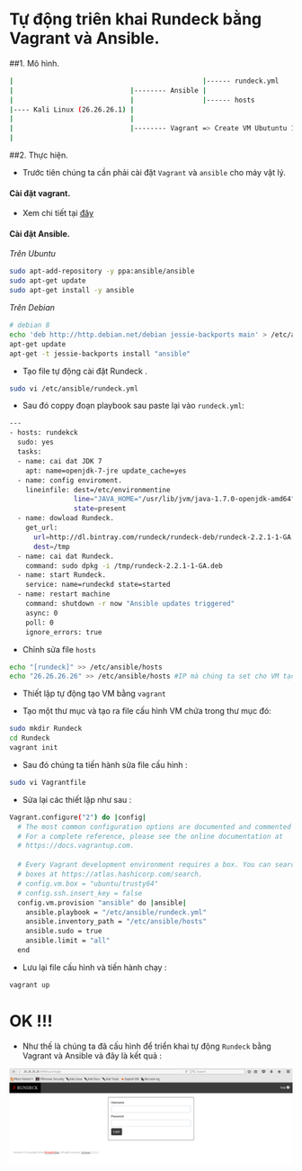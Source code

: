# Tự động triên khai Rundeck bằng Vagrant và Ansible.

##1. Mô hình.
```sh
|                                               |------ rundeck.yml
|                             |-------- Ansible |
|                             |                 |------ hosts
|---- Kali Linux (26.26.26.1) |
|                             |
|                             |-------- Vagrant => Create VM Ubutuntu 14.04 (26.26.26.26)
|
```
##2. Thực hiện.

- Trước tiên chúng ta cần phải cài đặt `Vagrant` và `ansible` cho máy vật lý.

#### Cài đặt vagrant.

- Xem chi tiết tại [đây](https://github.com/datkk06/ghichep-vagrant-virtualbox-kvm/tree/master/Docs)

#### Cài đặt Ansible.

<i>Trên Ubuntu</i>

```sh
sudo apt-add-repository -y ppa:ansible/ansible
sudo apt-get update
sudo apt-get install -y ansible
```

<i>Trên Debian</i>

```sh
# debian 8
echo 'deb http://http.debian.net/debian jessie-backports main' > /etc/apt/sources.list.d/backports.list
apt-get update
apt-get -t jessie-backports install "ansible"
```

- Tạo file tự động cài đặt Rundeck .

```sh
sudo vi /etc/ansible/rundeck.yml
```

- Sau đó coppy đoạn playbook sau paste lại vào `rundeck.yml`: 

```sh
---
- hosts: rundekck
  sudo: yes
  tasks:
  - name: cai dat JDK 7
    apt: name=openjdk-7-jre update_cache=yes
  - name: config enviroment.
    lineinfile: dest=/etc/environmentine
                line="JAVA_HOME="/usr/lib/jvm/java-1.7.0-openjdk-amd64""
                state=present
  - name: dowload Rundeck.
    get_url:
      url=http://dl.bintray.com/rundeck/rundeck-deb/rundeck-2.2.1-1-GA.deb
      dest=/tmp
  - name: cai dat Rundeck.
    command: sudo dpkg -i /tmp/rundeck-2.2.1-1-GA.deb
  - name: start Rundeck.
    service: name=rundeckd state=started
  - name: restart machine
    command: shutdown -r now "Ansible updates triggered"
    async: 0
    poll: 0
    ignore_errors: true
```

- Chỉnh sửa file `hosts`

```sh
echo "[rundeck]" >> /etc/ansible/hosts
echo "26.26.26.26" >> /etc/ansible/hosts #IP mà chúng ta set cho VM tạo bằng vagrant.
```

- Thiết lập tự động tạo VM bằng `vagrant`

- Tạo một thư mục và tạo ra file cấu hình VM chứa trong thư mục đó:

```sh
sudo mkdir Rundeck
cd Rundeck
vagrant init
```

- Sau đó chúng ta tiến hành sửa file cấu hình :

```sh
sudo vi Vagrantfile
```

- Sửa lại các thiết lập như sau :

```sh
Vagrant.configure("2") do |config|
  # The most common configuration options are documented and commented below.
  # For a complete reference, please see the online documentation at
  # https://docs.vagrantup.com.

  # Every Vagrant development environment requires a box. You can search for
  # boxes at https://atlas.hashicorp.com/search.
  # config.vm.box = "ubuntu/trusty64"
  # config.ssh.insert_key = false
  config.vm.provision "ansible" do |ansible|
    ansible.playbook = "/etc/ansible/rundeck.yml"
    ansible.inventory_path = "/etc/ansible/hosts"
    ansible.sudo = true
    ansible.limit = "all"
  end
```

- Lưu lại file cấu hình và tiến hành chạy :

```sh
vagrant up
```

# OK !!!

- Như thế là chúng ta đã cấu hình để triển khai tự động `Rundeck` bằng Vagrant và Ansible và đây là kết quả :

![scr8](/image/scr8.png)
